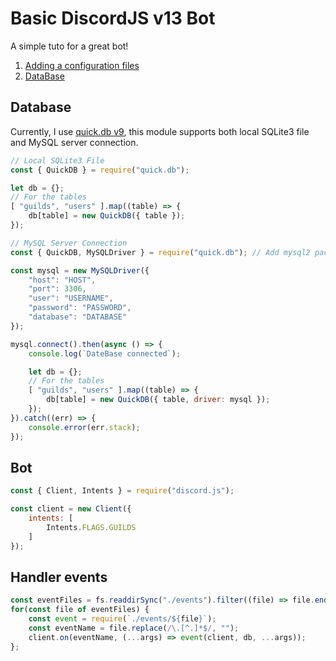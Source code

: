 # Basic DiscordJS v13 Bot
A simple tuto for a great bot!

1. [Adding a configuration files](https://github.com/Gamatek/basic-djs13-bot/blob/main/config.md)
2. [DataBase]([db.](https://github.com/Gamatek/basic-djs13-bot/blob/main/db.md))


## Database
Currently, I use [quick.db v9](https://github.com/plexidev/quick.db/tree/9.1.6), this module supports both local SQLite3 file and MySQL server connection.
```js
// Local SQLite3 File
const { QuickDB } = require("quick.db");

let db = {};
// For the tables
[ "guilds", "users" ].map((table) => {
    db[table] = new QuickDB({ table });
});

// MySQL Server Connection
const { QuickDB, MySQLDriver } = require("quick.db"); // Add mysql2 package for MySqlDriver: npm i mysql2

const mysql = new MySQLDriver({
    "host": "HOST",
    "port": 3306,
    "user": "USERNAME",
    "password": "PASSWORD",
    "database": "DATABASE"
});

mysql.connect().then(async () => {
    console.log(`DateBase connected`);

    let db = {};
    // For the tables
    [ "guilds", "users" ].map((table) => {
        db[table] = new QuickDB({ table, driver: mysql });
    });
}).catch((err) => {
    console.error(err.stack);
});
```

## Bot
```js
const { Client, Intents } = require("discord.js");

const client = new Client({
    intents: [
        Intents.FLAGS.GUILDS
    ]
});
```

## Handler events
```js
const eventFiles = fs.readdirSync("./events").filter((file) => file.endsWith(".js") || fs.statSync(`./events/${file}`).isDirectory());
for(const file of eventFiles) {
    const event = require(`./events/${file}`);
    const eventName = file.replace(/\.[^.]*$/, "");
    client.on(eventName, (...args) => event(client, db, ...args));
};
```
